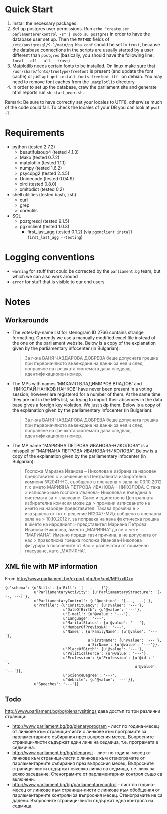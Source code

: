 # Quick Start

 1. Install the necessary packages.
 2. Set up postgres user permissions. Run
    `echo "createuser parlamentarenkontrol -s" | sudo su postgres` in order to
    have the database user set up. Then the `METHOD` fields of
    `/etc/postgresql/9.1/main/pg_hba.conf` should be set to `trust`, because
    the database connections in the scripts are usually started by a user
    different than `postgres` (basically, you should have the following line:
    `local   all   all   trust`)
 3. Matplotlib needs certain fonts to be installed. On linux make sure that
    `/usr/share/fonts/truetype/freefont` is present (and update the font cache)
    or just `apt-get install fonts-freefont-ttf ` on debian. You may need to
    remove font caches from the `.matplotlib` directory.
 4. In order to set up the database, craw the parliament site and generate html
    reports run `sh start_over.sh`.

Remark: Be sure to have correctly set your locales to UTF8, otherwise much of
the code could fail. To check the locales of your DB you can look at `psql -l`.

# Requirements

 - python (tested 2.7.2)
   - beautifulsoup4 (tested 4.1.3)
   - Mako (tested 0.7.2)
   - matplotlib (tested 1.1.1)
   - numpy (tested 1.6.2)
   - psycopg2 (tested 2.4.5)
   - Unidecode (tested 0.04.9)
   - xlrd (tested 0.8.0)
   - xmltodict (tested 0.2)
 - shell utilities (tested bash, zsh)
   - curl
   - grep
   - coreutils
 - SQL
   - postgresql (tested 9.1.5)
   - pgxnclient (tested 1.0.3)
     - first_last_agg (tested 0.1.2) (via `pgxnclient install first_last_agg --testing`)

# Logging conventions

 - `warning` for stuff that could be corrected by the `parliament.bg` team, but
   which we can also work around
 - `error` for stuff that is visible to our end users

# Notes

## Workarounds

*   The votes-by-name list for stenogram ID 2766 contains strange formatting.
    Currently we use a manually modified excel file instead of the one on the
    parliament website. Below is a copy of the explanation given by the
    parliamentary infocenter (in Bulgarian):

    > За г-жа ВАНЯ ЧАВДАРОВА ДОБРЕВА беше допусната грешка при първоначлното
въвеждане на данни за нея и след поправяне на грешката системата дава следващ
идентификационен номер.

*   The MPs with names 'МИХАИЛ ВЛАДИМИРОВ ВЛАДОВ' and 'НИКОЛАЙ НАНКОВ НАНКОВ'
    have never been present in a voting session, however are registered for a
    number of them. At the same time they are not in the MPs list, so trying to
    import their absences in the data base gives a foreign key violation. We
    just skip them. Below is a copy of the explanation given by the
    parliamentary infocenter (in Bulgarian):

    > За г-жа ВАНЯ ЧАВДАРОВА ДОБРЕВА беше допусната грешка при първоначлното
въвеждане на данни за нея и след поправяне на грешката системата дава следващ
идентификационен номер.

*   The MP name "МАРИЯНА ПЕТРОВА ИВАНОВА-НИКОЛОВА" is a misspell of "МАРИАНА
    ПЕТРОВА ИВАНОВА-НИКОЛОВА". Below is a copy of the explanation given by the
    parliamentary infocenter (in Bulgarian):

    > Госпожа Мариана Иванова – Николова е избрана за народен представител с >
решение на Централната избирателна комисия №2041-НС, съобщено в пленарна > зала
на 03.10.2012 г. с името МАРИЯНА ПЕТРОВА ИВАНОВА – НИКОЛОВА.  С така > изписано
име госпожа Иванова- Николова е въведена в системата за > гласуване. Само и
единствено Централната избирателна комисия може да > промени изписването на
името на народен представител. Такава промяна е > извършена от тях с решение
№2047-МИ,съобщено в пленарна зала на > 10.10.2012 г. за поправка на явна
фактическа грешка в името на народният > представител Мариана Петрова
Иванова-Николова, вместо „МАРИЯНА” да се > чете ”МАРИАНА”. Именно поради тази
причина, а не допусната от нас > правописна грешка госпожа Иванова-Николова
фигурира в посочените от Вас > разпечатки от поименно гласуване, като
„МАРИЯНА".

## XML file with MP information 

From http://www.parliament.bg/export.php/bg/xml/MP/xxIDxx 

```
{u'schema': {u'Bills': {u'Bill': '[---, ---]'},
             u'ParliamentaryActivity': {u'ParliamentaryStructure': '[---, ---]'},
             u'ParliamentaryControl': {u'Question': '[---, ---]'},
             u'Profile': {u'Constituency': {u'@value': '---'},
                          u'DateOfBirth': {u'@value': '---'},
                          u'E-mail': {u'@value': '---'},
                          u'Language': '---',
                          u'MaritalStatus': {u'@value': '---'},
                          u'MemberOfPreviosNA': '---',
                          u'Names': {u'FamilyName': {u'@value': '---'},
                                     u'FirstName': {u'@value': '---'},
                                     u'SirName': {u'@value': '---'}},
                          u'PlaceOfBirth': {u'@value': '---'},
                          u'PoliticalForce': {u'@value': '---'},
                          u'Profession': {u'Profession': {u'@id': '---',
                                                          u'@value': '---'}},
                          u'ScienceDegree': '---',
                          u'Website': {u'@value': '---'}},
             u'Speeches': '---'}}
```

## Todo

http://www.parliament.bg/bg/plenarysittings дава достъп то три различни
страници:

 - http://www.parliament.bg/bg/plenaryprogram - лист по година-месец от
   линкове към страници-листи с линкове към програмите за парламентарните
   събирания през въпросния месец. Въпросните страници-листи съдържат един линк
   на седмица, т.е. програмата е седмична.
 - http://www.parliament.bg/bg/plenaryst - лист по година-месец от
   линкове към страници-листи с линкове към стенограмите от парламентарните
   събирания през въпросния месец. Въпросните страници-листи съдържат няколко
   линка на седмица, т.е. линк за всяко заседание. Стенограмите от
   парламентарния контрол също са включени.
 - http://www.parliament.bg/bg/parliamentarycontrol - лист по година-месец от
   линкове към страници-листи с линкове към обобщения от парламентарните
   контроли за въпросния месец. Стенограмите не са дадени. Въпросните
   страници-листи съдържат една контрола на седмица.
